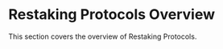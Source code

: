 # Restaking Protocols Overview

This section covers the overview of Restaking Protocols.

<!-- Add your content here --> 